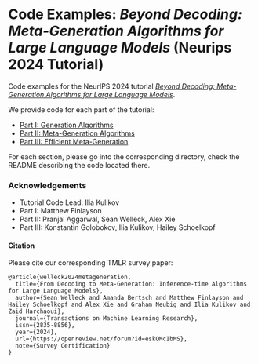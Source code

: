 # Code Examples: *Beyond Decoding: Meta-Generation Algorithms for Large Language Models* (Neurips 2024 Tutorial)

Code examples for the NeurIPS 2024 tutorial [*Beyond Decoding: Meta-Generation Algorithms for Large Language Models*](https://cmu-l3.github.io/neurips2024-inference-tutorial). 

We provide code for each part of the tutorial:

- [Part I: Generation Algorithms](https://github.com/cmu-l3/neurips2024-inference-tutorial-code/tree/main/section1_token_level_generation)
- [Part II: Meta-Generation Algorithms](https://github.com/cmu-l3/neurips2024-inference-tutorial-code/tree/main/section2_metageneration)
- [Part III: Efficient Meta-Generation](https://github.com/cmu-l3/neurips2024-inference-tutorial-code/tree/main/section3)


For each section, please go into the corresponding directory, check the README describing the code located there.


### Acknowledgements
- Tutorial Code Lead: Ilia Kulikov
- Part I: Matthew Finlayson
- Part II: Pranjal Aggarwal, Sean Welleck, Alex Xie
- Part III: Konstantin Golobokov, Ilia Kulikov, Hailey Schoelkopf

#### Citation
Please cite our corresponding TMLR survey paper:
```
@article{welleck2024metageneration,
  title={From Decoding to Meta-Generation: Inference-time Algorithms for Large Language Models},
  author={Sean Welleck and Amanda Bertsch and Matthew Finlayson and Hailey Schoelkopf and Alex Xie and Graham Neubig and Ilia Kulikov and Zaid Harchaoui},
  journal={Transactions on Machine Learning Research},
  issn={2835-8856},
  year={2024},
  url={https://openreview.net/forum?id=eskQMcIbMS},
  note={Survey Certification}
}
```
